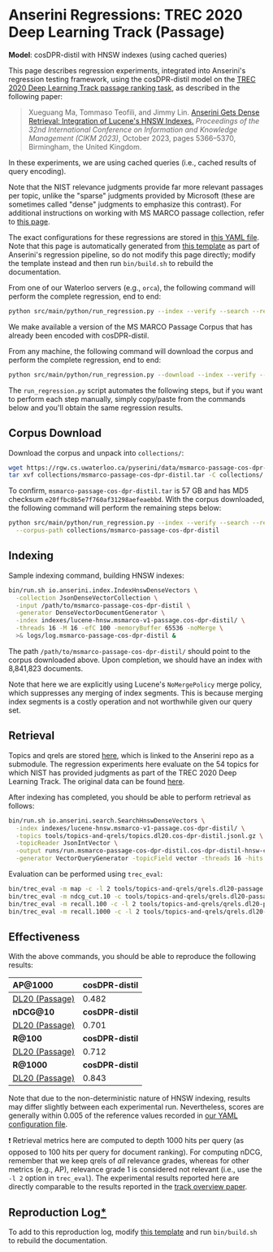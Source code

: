 # Anserini Regressions: TREC 2020 Deep Learning Track (Passage)

**Model**: cosDPR-distil with HNSW indexes (using cached queries)

This page describes regression experiments, integrated into Anserini's regression testing framework, using the cosDPR-distil model on the [TREC 2020 Deep Learning Track passage ranking task](https://trec.nist.gov/data/deep2019.html), as described in the following paper:

> Xueguang Ma, Tommaso Teofili, and Jimmy Lin. [Anserini Gets Dense Retrieval: Integration of Lucene's HNSW Indexes.](https://dl.acm.org/doi/10.1145/3583780.3615112) _Proceedings of the 32nd International Conference on Information and Knowledge Management (CIKM 2023)_, October 2023, pages 5366–5370, Birmingham, the United Kingdom.

In these experiments, we are using cached queries (i.e., cached results of query encoding).

Note that the NIST relevance judgments provide far more relevant passages per topic, unlike the "sparse" judgments provided by Microsoft (these are sometimes called "dense" judgments to emphasize this contrast).
For additional instructions on working with MS MARCO passage collection, refer to [this page](experiments-msmarco-passage.md).

The exact configurations for these regressions are stored in [this YAML file](../../src/main/resources/regression/dl20-passage.cos-dpr-distil.hnsw.cached.yaml).
Note that this page is automatically generated from [this template](../../src/main/resources/docgen/templates/dl20-passage.cos-dpr-distil.hnsw.cached.template) as part of Anserini's regression pipeline, so do not modify this page directly; modify the template instead and then run `bin/build.sh` to rebuild the documentation.

From one of our Waterloo servers (e.g., `orca`), the following command will perform the complete regression, end to end:

```bash
python src/main/python/run_regression.py --index --verify --search --regression dl20-passage.cos-dpr-distil.hnsw.cached
```

We make available a version of the MS MARCO Passage Corpus that has already been encoded with cosDPR-distil.

From any machine, the following command will download the corpus and perform the complete regression, end to end:

```bash
python src/main/python/run_regression.py --download --index --verify --search --regression dl20-passage.cos-dpr-distil.hnsw.cached
```

The `run_regression.py` script automates the following steps, but if you want to perform each step manually, simply copy/paste from the commands below and you'll obtain the same regression results.

## Corpus Download

Download the corpus and unpack into `collections/`:

```bash
wget https://rgw.cs.uwaterloo.ca/pyserini/data/msmarco-passage-cos-dpr-distil.tar -P collections/
tar xvf collections/msmarco-passage-cos-dpr-distil.tar -C collections/
```

To confirm, `msmarco-passage-cos-dpr-distil.tar` is 57 GB and has MD5 checksum `e20ffbc8b5e7f760af31298aefeaebbd`.
With the corpus downloaded, the following command will perform the remaining steps below:

```bash
python src/main/python/run_regression.py --index --verify --search --regression dl20-passage.cos-dpr-distil.hnsw.cached \
  --corpus-path collections/msmarco-passage-cos-dpr-distil
```

## Indexing

Sample indexing command, building HNSW indexes:

```bash
bin/run.sh io.anserini.index.IndexHnswDenseVectors \
  -collection JsonDenseVectorCollection \
  -input /path/to/msmarco-passage-cos-dpr-distil \
  -generator DenseVectorDocumentGenerator \
  -index indexes/lucene-hnsw.msmarco-v1-passage.cos-dpr-distil/ \
  -threads 16 -M 16 -efC 100 -memoryBuffer 65536 -noMerge \
  >& logs/log.msmarco-passage-cos-dpr-distil &
```

The path `/path/to/msmarco-passage-cos-dpr-distil/` should point to the corpus downloaded above.
Upon completion, we should have an index with 8,841,823 documents.

Note that here we are explicitly using Lucene's `NoMergePolicy` merge policy, which suppresses any merging of index segments.
This is because merging index segments is a costly operation and not worthwhile given our query set.

## Retrieval

Topics and qrels are stored [here](https://github.com/castorini/anserini-tools/tree/master/topics-and-qrels), which is linked to the Anserini repo as a submodule.
The regression experiments here evaluate on the 54 topics for which NIST has provided judgments as part of the TREC 2020 Deep Learning Track.
The original data can be found [here](https://trec.nist.gov/data/deep2020.html).

After indexing has completed, you should be able to perform retrieval as follows:

```bash
bin/run.sh io.anserini.search.SearchHnswDenseVectors \
  -index indexes/lucene-hnsw.msmarco-v1-passage.cos-dpr-distil/ \
  -topics tools/topics-and-qrels/topics.dl20.cos-dpr-distil.jsonl.gz \
  -topicReader JsonIntVector \
  -output runs/run.msmarco-passage-cos-dpr-distil.cos-dpr-distil-hnsw-cached.topics.dl20.cos-dpr-distil.jsonl.txt \
  -generator VectorQueryGenerator -topicField vector -threads 16 -hits 1000 -efSearch 1000 &
```

Evaluation can be performed using `trec_eval`:

```bash
bin/trec_eval -m map -c -l 2 tools/topics-and-qrels/qrels.dl20-passage.txt runs/run.msmarco-passage-cos-dpr-distil.cos-dpr-distil-hnsw-cached.topics.dl20.cos-dpr-distil.jsonl.txt
bin/trec_eval -m ndcg_cut.10 -c tools/topics-and-qrels/qrels.dl20-passage.txt runs/run.msmarco-passage-cos-dpr-distil.cos-dpr-distil-hnsw-cached.topics.dl20.cos-dpr-distil.jsonl.txt
bin/trec_eval -m recall.100 -c -l 2 tools/topics-and-qrels/qrels.dl20-passage.txt runs/run.msmarco-passage-cos-dpr-distil.cos-dpr-distil-hnsw-cached.topics.dl20.cos-dpr-distil.jsonl.txt
bin/trec_eval -m recall.1000 -c -l 2 tools/topics-and-qrels/qrels.dl20-passage.txt runs/run.msmarco-passage-cos-dpr-distil.cos-dpr-distil-hnsw-cached.topics.dl20.cos-dpr-distil.jsonl.txt
```

## Effectiveness

With the above commands, you should be able to reproduce the following results:

| **AP@1000**                                                                                                  | **cosDPR-distil**|
|:-------------------------------------------------------------------------------------------------------------|-----------|
| [DL20 (Passage)](https://trec.nist.gov/data/deep2020.html)                                                   | 0.482     |
| **nDCG@10**                                                                                                  | **cosDPR-distil**|
| [DL20 (Passage)](https://trec.nist.gov/data/deep2020.html)                                                   | 0.701     |
| **R@100**                                                                                                    | **cosDPR-distil**|
| [DL20 (Passage)](https://trec.nist.gov/data/deep2020.html)                                                   | 0.712     |
| **R@1000**                                                                                                   | **cosDPR-distil**|
| [DL20 (Passage)](https://trec.nist.gov/data/deep2020.html)                                                   | 0.843     |

Note that due to the non-deterministic nature of HNSW indexing, results may differ slightly between each experimental run.
Nevertheless, scores are generally within 0.005 of the reference values recorded in [our YAML configuration file](../../src/main/resources/regression/dl20-passage.cos-dpr-distil.hnsw.cached.yaml).

❗ Retrieval metrics here are computed to depth 1000 hits per query (as opposed to 100 hits per query for document ranking).
For computing nDCG, remember that we keep qrels of _all_ relevance grades, whereas for other metrics (e.g., AP), relevance grade 1 is considered not relevant (i.e., use the `-l 2` option in `trec_eval`).
The experimental results reported here are directly comparable to the results reported in the [track overview paper](https://arxiv.org/abs/2102.07662).

## Reproduction Log[*](reproducibility.md)

To add to this reproduction log, modify [this template](../../src/main/resources/docgen/templates/dl20-passage.cos-dpr-distil.hnsw.cached.template) and run `bin/build.sh` to rebuild the documentation.
